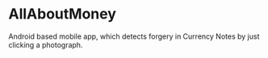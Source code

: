 # AllAboutMoney
Android based mobile app, which detects forgery in Currency Notes by just clicking a photograph. 
